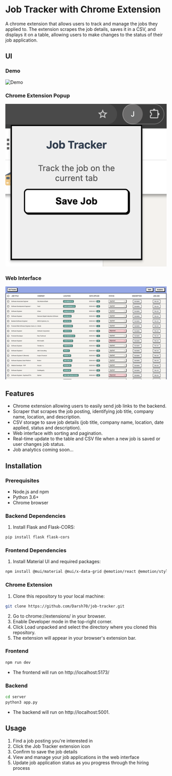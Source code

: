 # Job Tracker with Chrome Extension

A chrome extension that allows users to track and manage the jobs they applied to. The extension scrapes the job details, saves it in a CSV, and displays it on a table, allowing users to make changes to the status of their job application.

## UI

### Demo
![Demo](src/assets/Demo.gif)
### Chrome Extension Popup 
![SS2](src/assets/SS2.png)

### Web Interface
![SS1](src/assets/SS1.png)


## Features
- Chrome extension allowing users to easily send job links to the backend.
- Scraper that scrapes the job posting, identifying job title, company name, location, and description.
- CSV storage to save job details (job title, company name, location, date applied, status and description).
- Web interface with sorting and pagination.
- Real-time update to the table and CSV file when a new job is saved or user changes job status.
- Job analytics coming soon...

## Installation

### Prerequisites
- Node.js and npm
- Python 3.6+
- Chrome browser

### Backend Dependencies
1. Install Flask and Flask-CORS:
```bash
pip install flask flask-cors
```

### Frontend Dependencies
1. Install Material UI and required packages:
```bash
npm install @mui/material @mui/x-data-grid @emotion/react @emotion/styled
```

### Chrome Extension
1. Clone this repository to your local machine:
```bash
git clone https://github.com/Darsh70/job-tracker.git
```
2. Go to chrome://extensions/ in your browser.
3. Enable Developer mode in the top-right corner.
4. Click Load unpacked and select the directory where you cloned this repository.
5. The extension will appear in your browser's extension bar.

### Frontend
```bash
npm run dev
```
- The frontend will run on http://localhost:5173/

### Backend
```bash
cd server
python3 app.py
```
- The backend will run on http://localhost:5001.

## Usage
1. Find a job posting you're interested in
2. Click the Job Tracker extension icon
3. Confirm to save the job details
4. View and manage your job applications in the web interface
5. Update job application status as you progress through the hiring process